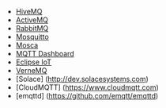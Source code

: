 - [HiveMQ](http://www.hivemq.com/)
- [ActiveMQ](http://activemq.apache.org/)
- [RabbitMQ](https://www.rabbitmq.com/)
- [Mosquitto](http://mosquitto.org/)
- [Mosca](http://www.mosca.io/)
- [MQTT Dashboard](http://mqttdashboard.com/dashboard)
- [Eclipse IoT](http://iot.eclipse.org/)
- [VerneMQ](https://verne.mq)
- [Solace] (http://dev.solacesystems.com)
- [CloudMQTT] (https://www.cloudmqtt.com)
- [emqttd] (https://github.com/emqtt/emqttd)
